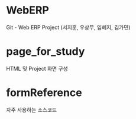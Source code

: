 # WebERP
Git - Web ERP Project (서지훈, 우상무, 임혜지, 김가민)





# page_for_study
HTML 및 Project 화면 구성 





# formReference
자주 사용하는 소스코드 

